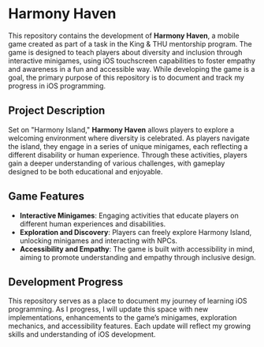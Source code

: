 # Harmony Haven

This repository contains the development of **Harmony Haven**, a mobile game created as part of a task in the King & THU mentorship program. The game is designed to teach players about diversity and inclusion through interactive minigames, using iOS touchscreen capabilities to foster empathy and awareness in a fun and accessible way. While developing the game is a goal, the primary purpose of this repository is to document and track my progress in iOS programming.

## Project Description

Set on "Harmony Island," **Harmony Haven** allows players to explore a welcoming environment where diversity is celebrated. As players navigate the island, they engage in a series of unique minigames, each reflecting a different disability or human experience. Through these activities, players gain a deeper understanding of various challenges, with gameplay designed to be both educational and enjoyable.

## Game Features

- **Interactive Minigames**: Engaging activities that educate players on different human experiences and disabilities.
- **Exploration and Discovery**: Players can freely explore Harmony Island, unlocking minigames and interacting with NPCs.
- **Accessibility and Empathy**: The game is built with accessibility in mind, aiming to promote understanding and empathy through inclusive design.

## Development Progress

This repository serves as a place to document my journey of learning iOS programming. As I progress, I will update this space with new implementations, enhancements to the game’s minigames, exploration mechanics, and accessibility features. Each update will reflect my growing skills and understanding of iOS development.
